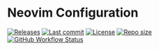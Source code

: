 # Neovim Configuration

[![Releases](https://img.shields.io/github/v/release/xuchengpeng/nvim?style=flat-square)](https://github.com/xuchengpeng/nvim/releases/latest)
[![Last commit](https://img.shields.io/github/last-commit/xuchengpeng/nvim?style=flat-square)](https://github.com/xuchengpeng/nvim/pulse)
[![License](https://img.shields.io/github/license/xuchengpeng/nvim?style=flat-square)](https://github.com/xuchengpeng/nvim/blob/main/LICENSE)
[![Repo size](https://img.shields.io/github/repo-size/xuchengpeng/nvim?style=flat-square)](https://github.com/xuchengpeng/nvim)
[![GitHub Workflow Status](https://img.shields.io/github/actions/workflow/status/xuchengpeng/nvim/test.yml?style=flat-square)](https://github.com/xuchengpeng/nvim/actions)
